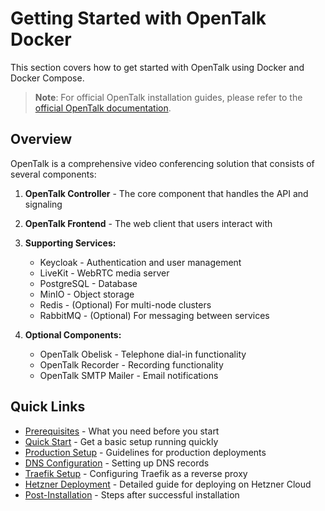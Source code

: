 # Getting Started with OpenTalk Docker

This section covers how to get started with OpenTalk using Docker and Docker Compose.

> **Note**: For official OpenTalk installation guides, please refer to the [official OpenTalk documentation](https://docs.opentalk.eu/admin/).

## Overview

OpenTalk is a comprehensive video conferencing solution that consists of several components:

1. **OpenTalk Controller** - The core component that handles the API and signaling
2. **OpenTalk Frontend** - The web client that users interact with
3. **Supporting Services:**
   - Keycloak - Authentication and user management
   - LiveKit - WebRTC media server
   - PostgreSQL - Database
   - MinIO - Object storage
   - Redis - (Optional) For multi-node clusters
   - RabbitMQ - (Optional) For messaging between services

4. **Optional Components:**
   - OpenTalk Obelisk - Telephone dial-in functionality
   - OpenTalk Recorder - Recording functionality
   - OpenTalk SMTP Mailer - Email notifications

## Quick Links

- [Prerequisites](prerequisites.md) - What you need before you start
- [Quick Start](quick-start.md) - Get a basic setup running quickly
- [Production Setup](production-setup.md) - Guidelines for production deployments
- [DNS Configuration](dns-configuration.md) - Setting up DNS records
- [Traefik Setup](traefik-setup.md) - Configuring Traefik as a reverse proxy
- [Hetzner Deployment](hetzner-deployment.md) - Detailed guide for deploying on Hetzner Cloud
- [Post-Installation](post-installation.md) - Steps after successful installation